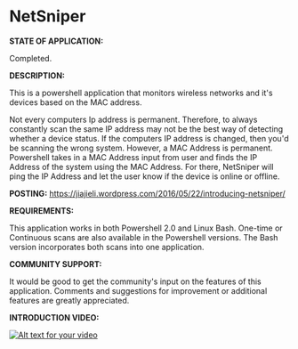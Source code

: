 # NetSniper

**STATE OF APPLICATION:**

Completed. 

**DESCRIPTION:** 

This is a powershell application that monitors wireless networks and it's devices based on the MAC address. 

Not every computers Ip address is permanent. Therefore, to always constantly scan the same IP address may not be the best way of detecting whether a device status. If the computers IP address is changed, then you'd be scanning the wrong system. However, a MAC Address is permanent. Powershell takes in a MAC Address input from user and finds the IP Address of the system using the MAC Address. For there, NetSniper will ping the IP Address and let the user know if the device is online or offline. 

**POSTING:** 
https://jiajieli.wordpress.com/2016/05/22/introducing-netsniper/

**REQUIREMENTS:**   

This application works in both Powershell 2.0 and Linux Bash. One-time or Continuous scans are also available in the Powershell versions. The Bash version incorporates both scans into one application. 

**COMMUNITY SUPPORT:** 

It would be good to get the community's input on the features of this application. Comments and suggestions for improvement or additional features are greatly appreciated. 

**INTRODUCTION VIDEO:**

[![Alt text for your video](http://img.youtube.com/vi/Qs0wr3QkHLo/0.jpg)](https://www.youtube.com/embed/Qs0wr3QkHLo)



